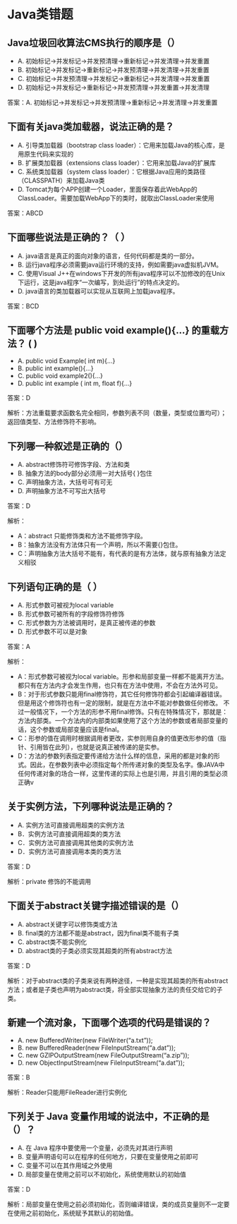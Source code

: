 # Java类错题

## Java垃圾回收算法CMS执行的顺序是（）
- A. 初始标记->并发标记->并发预清理->重新标记->并发清理->并发重置 
- B. 初始标记->并发标记->重新标记->并发预清理->并发清理->并发重置
- C. 初始标记->并发预清理->并发标记->重新标记->并发清理->并发重置
- D. 初始标记->并发标记->重新标记->并发预清理->并发重置->并发清理

答案：A. 初始标记->并发标记->并发预清理->重新标记->并发清理->并发重置 

## 下面有关java类加载器，说法正确的是？
- A. 引导类加载器（bootstrap class loader）：它用来加载Java的核心库，是用原生代码来实现的
- B. 扩展类加载器（extensions class loader）：它用来加载Java的扩展库
- C. 系统类加载器（system class loader）：它根据Java应用的类路径（CLASSPATH）来加载Java类
- D. Tomcat为每个APP创建一个Loader，里面保存着此WebApp的ClassLoader。需要加载WebApp下的类时，就取出ClassLoader来使用

答案：ABCD

## 下面哪些说法是正确的？（ ）
- A. java语言是真正的面向对象的语言，任何代码都是类的一部分。
- B. 运行java程序必须需要java运行环境的支持，例如需要java虚拟机JVM。
- C. 使用Visual J++在windows下开发的所有java程序可以不加修改的在Unix下运行，这是java程序“一次编写，到处运行”的特点决定的。
- D. java语言的类加载器可以实现从互联网上加载java程序。

答案：BCD

## 下面哪个方法是 public void  example(){...} 的重载方法？ ( )
- A. public void Example( int m){...}
- B. public int example(){...}
- C. public void example2(){...}
- D. public int example ( int m, float f){...}

答案：D

解析：方法重载要求函数名完全相同，参数列表不同（数量，类型或位置均可）；返回值类型、方法修饰符不影响。

## 下列哪一种叙述是正确的（）
- A. abstract修饰符可修饰字段、方法和类
- B. 抽象方法的body部分必须用一对大括号{ }包住
- C. 声明抽象方法，大括号可有可无
- D. 声明抽象方法不可写出大括号

答案：D

解析：
- A：abstract 只能修饰类和方法不能修饰字段。
- B：抽象方法没有方法体只有一个声明，所以不需要{}包住。
- C：声明抽象方法大括号不能有，有代表的是有方法体，就与原有抽象方法定义相驳

## 下列语句正确的是（ ）
- A. 形式参数可被视为local variable
- B. 形式参数可被所有的字段修饰符修饰
- C. 形式参数为方法被调用时，是真正被传递的参数
- D. 形式参数不可以是对象

答案：A

解析：
- A：形式参数可被视为local variable。形参和局部变量一样都不能离开方法。都只有在方法内才会发生作用，也只有在方法中使用，不会在方法外可见。
- B：对于形式参数只能用final修饰符，其它任何修饰符都会引起编译器错误。但是用这个修饰符也有一定的限制，就是在方法中不能对参数做任何修改。 不过一般情况下，一个方法的形参不用final修饰。只有在特殊情况下，那就是：方法内部类。一个方法内的内部类如果使用了这个方法的参数或者局部变量的话，这个参数或局部变量应该是final。 
- C：形参的值在调用时根据调用者更改，实参则用自身的值更改形参的值（指针、引用皆在此列），也就是说真正被传递的是实参。
- D：方法的参数列表指定要传递给方法什么样的信息，采用的都是对象的形式。因此，在参数列表中必须指定每个所传递对象的类型及名字。像JAVA中任何传递对象的场合一样，这里传递的实际上也是引用，并且引用的类型必须正确v

## 关于实例方法，下列哪种说法是正确的？
- A. 实例方法可直接调用超类的实例方法
- B．实例方法可直接调用超类的类方法
- C．实例方法可直接调用其他类的实例方法
- D．实例方法可直接调用本类的类方法

答案：D

解析：private 修饰的不能调用

## 下面关于abstract关键字描述错误的是（）
- A. abstract关键字可以修饰类或方法
- B. final类的方法都不能是abstract，因为final类不能有子类
- C. abstract类不能实例化
- D. abstract类的子类必须实现其超类的所有abstract方法

答案：D

解析：对于abstract类的子类来说有两种途径，一种是实现其超类的所有abstract方法；或者是子类也声明为abstract类，将全部实现抽象方法的责任交给它的子类。

## 新建一个流对象，下面哪个选项的代码是错误的？
- A. new BufferedWriter(new FileWriter(“a.txt”));
- B. new BufferedReader(new FileInputStream(“a.dat”));
- C. new GZIPOutputStream(new FileOutputStream(“a.zip”));
- D. new ObjectInputStream(new FileInputStream(“a.dat”));

答案：B

解析：Reader只能用FileReader进行实例化

## 下列关于 Java 变量作用域的说法中，不正确的是（）？
- A. 在 Java 程序中要使用一个变量，必须先对其进行声明
- B. 变量声明语句可以在程序的任何地方，只要在变量使用之前即可
- C. 变量不可以在其作用域之外使用
- D. 局部变量在使用之前可以不初始化，系统使用默认的初始值

答案：D

解析：局部变量在使用之前必须初始化，否则编译错误，类的成员变量则不一定要在使用之前初始化，系统赋予其默认的初始值。









